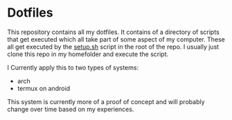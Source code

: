 # Dotfiles
This repository contains all my dotfiles. 
It contains of a directory of scripts that get executed which all take part of some aspect of my computer. These all get executed by the [setup.sh](setup.sh) script in the root of the repo. 
I usually just clone this repo in my homefolder and execute the script. 

I Currently apply this to two types of systems:
- arch
- termux on android

This system is currently more of a proof of concept and will probably change over time based on my experiences.  

